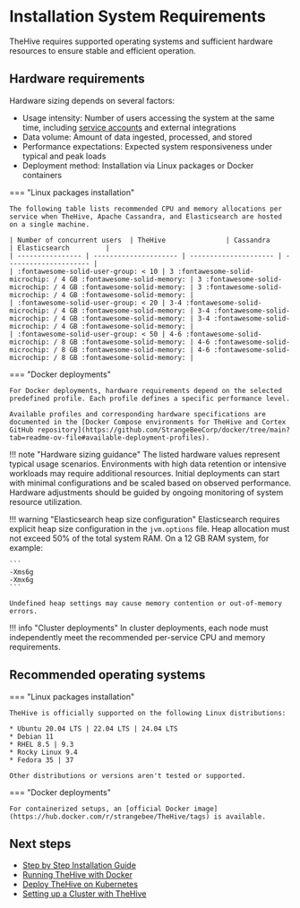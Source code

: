 # Installation System Requirements

TheHive requires supported operating systems and sufficient hardware resources to ensure stable and efficient operation.

## Hardware requirements

Hardware sizing depends on several factors:

* Usage intensity: Number of users accessing the system at the same time, including [service accounts](../user-guides/organization/configure-organization/manage-user-accounts/about-user-accounts.md#types) and external integrations
* Data volume: Amount of data ingested, processed, and stored
* Performance expectations: Expected system responsiveness under typical and peak loads
* Deployment method: Installation via Linux packages or Docker containers

=== "Linux packages installation"

    The following table lists recommended CPU and memory allocations per service when TheHive, Apache Cassandra, and Elasticsearch are hosted on a single machine.

    | Number of concurrent users  | TheHive               | Cassandra             | Elasticsearch         |
    | ---------------- | --------------------- | --------------------- | --------------------- |
    | :fontawesome-solid-user-group: < 10 | 3 :fontawesome-solid-microchip: / 4 GB :fontawesome-solid-memory: | 3 :fontawesome-solid-microchip: / 4 GB :fontawesome-solid-memory: | 3 :fontawesome-solid-microchip: / 4 GB :fontawesome-solid-memory: |
    | :fontawesome-solid-user-group: < 20 | 3-4 :fontawesome-solid-microchip: / 4 GB :fontawesome-solid-memory: | 3-4 :fontawesome-solid-microchip: / 4 GB :fontawesome-solid-memory: | 3-4 :fontawesome-solid-microchip: / 4 GB :fontawesome-solid-memory: |
    | :fontawesome-solid-user-group: < 50 | 4-6 :fontawesome-solid-microchip: / 8 GB :fontawesome-solid-memory: | 4-6 :fontawesome-solid-microchip: / 8 GB :fontawesome-solid-memory: | 4-6 :fontawesome-solid-microchip: / 8 GB :fontawesome-solid-memory: |

=== "Docker deployments"

    For Docker deployments, hardware requirements depend on the selected predefined profile. Each profile defines a specific performance level.

    Available profiles and corresponding hardware specifications are documented in the [Docker Compose environments for TheHive and Cortex GitHub repository](https://github.com/StrangeBeeCorp/docker/tree/main?tab=readme-ov-file#available-deployment-profiles).

!!! note "Hardware sizing guidance"
    The listed hardware values represent typical usage scenarios. Environments with high data retention or intensive workloads may require additional resources. Initial deployments can start with minimal configurations and be scaled based on observed performance. Hardware adjustments should be guided by ongoing monitoring of system resource utilization.

!!! warning "Elasticsearch heap size configuration"
    Elasticsearch requires explicit heap size configuration in the `jvm.options` file. Heap allocation must not exceed 50% of the total system RAM. On a 12 GB RAM system, for example:

    ```
    -Xms6g
    -Xmx6g
    ```

    Undefined heap settings may cause memory contention or out-of-memory errors.

!!! info "Cluster deployments"
    In cluster deployments, each node must independently meet the recommended per-service CPU and memory requirements.

## Recommended operating systems

=== "Linux packages installation"

    TheHive is officially supported on the following Linux distributions:

    * Ubuntu 20.04 LTS | 22.04 LTS | 24.04 LTS
    * Debian 11
    * RHEL 8.5 | 9.3
    * Rocky Linux 9.4
    * Fedora 35 | 37

    Other distributions or versions aren't tested or supported.

=== "Docker deployments"

    For containerized setups, an [official Docker image](https://hub.docker.com/r/strangebee/TheHive/tags) is available.

<h2>Next steps</h2>

* [Step by Step Installation Guide](step-by-step-installation-guide.md)
* [Running TheHive with Docker](docker.md)
* [Deploy TheHive on Kubernetes](kubernetes.md)
* [Setting up a Cluster with TheHive](deploying-a-cluster.md)